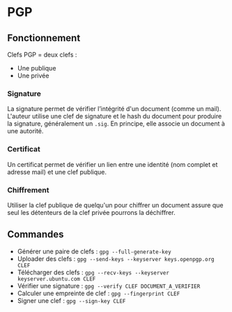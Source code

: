 # PGP
## Fonctionnement
Clefs PGP = deux clefs :
- Une publique 
- Une privée 
### Signature
La signature permet de vérifier l’intégrité d'un document (comme un mail). L'auteur utilise une clef de signature et le hash du document pour produire la signature, généralement un `.sig`. En principe, elle associe un document à une autorité.
### Certificat
Un certificat permet de vérifier un lien entre une identité (nom complet et adresse mail) et une clef publique. 
### Chiffrement
Utiliser la clef publique de quelqu'un pour chiffrer un document assure que seul les détenteurs de la clef privée pourrons la déchiffrer.
## Commandes
- Générer une paire de clefs : `gpg --full-generate-key`
- Uploader des clefs : `gpg --send-keys --keyserver keys.openpgp.org CLEF`
- Télécharger des clefs : `gpg --recv-keys --keyserver keyserver.ubuntu.com CLEF`
- Vérifier une signature : `gpg --verify CLEF DOCUMENT_A_VERIFIER`
- Calculer une empreinte de clef : `gpg --fingerprint CLEF`
- Signer une clef : `gpg --sign-key CLEF`